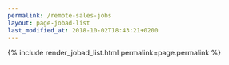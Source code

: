 ```yaml
---
permalink: /remote-sales-jobs
layout: page-jobad-list
last_modified_at: 2018-10-02T18:43:21+0200
---
```

{% include render_jobad_list.html permalink=page.permalink %}
